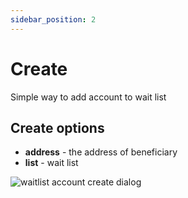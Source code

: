 ```yaml
---
sidebar_position: 2
---
```


# Create

Simple way to add account to wait list

## Create options

- **address** - the address of beneficiary
- **list** - wait list

![waitlist account create dialog](/img/admin/mechanics-simple/wait-list/account_create_dialog.png)
